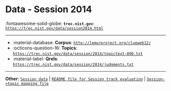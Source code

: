 # Data - Session 2014 

:fontawesome-solid-globe: **`trec.nist.gov`**: [`https://trec.nist.gov/data/session2014.html`](https://trec.nist.gov/data/session2014.html)

---

- :material-database: **Corpus**: [`http://lemurproject.org/clueweb12/`](http://lemurproject.org/clueweb12/)
- :octicons-question-16: **Topics**: [`https://trec.nist.gov/data/session/2014/topictext-890.txt`](https://trec.nist.gov/data/session/2014/topictext-890.txt)
- :material-label: **Qrels**: [`https://trec.nist.gov/data/session/2014/judgments.txt`](https://trec.nist.gov/data/session/2014/judgments.txt)


---

**Other:** [`Session data`](https://trec.nist.gov/data/session/2014/sessiontrack2014.xml.gz) | [`README file for Session track evaluation`](https://trec.nist.gov/data/session/2014/README.txt) | [`Session->topic mapping file`](https://trec.nist.gov/data/session/2014/session-topic-mapping.txt)
